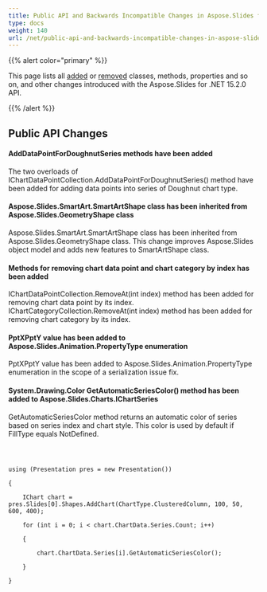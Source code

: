 ```yaml
---
title: Public API and Backwards Incompatible Changes in Aspose.Slides for .NET 15.2.0
type: docs
weight: 140
url: /net/public-api-and-backwards-incompatible-changes-in-aspose-slides-for-net-15-2-0/
---
```


{{% alert color="primary" %}} 

This page lists all [added](/slides/net/public-api-and-backwards-incompatible-changes-in-aspose-slides-for-net-15-2-0/) or [removed](/slides/net/public-api-and-backwards-incompatible-changes-in-aspose-slides-for-net-15-2-0/) classes, methods, properties and so on, and other changes introduced with the Aspose.Slides for .NET 15.2.0 API.

{{% /alert %}} 
## **Public API Changes**
#### **AddDataPointForDoughnutSeries methods have been added**
The two overloads of IChartDataPointCollection.AddDataPointForDoughnutSeries() method have been added for adding data points into series of Doughnut chart type.
#### **Aspose.Slides.SmartArt.SmartArtShape class has been inherited from Aspose.Slides.GeometryShape class**
Aspose.Slides.SmartArt.SmartArtShape class has been inherited from Aspose.Slides.GeometryShape class. This change improves Aspose.Slides object model and adds new features to SmartArtShape class.
#### **Methods for removing chart data point and chart category by index has been added**
IChartDataPointCollection.RemoveAt(int index) method has been added for removing chart data point by its index.
IChartCategoryCollection.RemoveAt(int index) method has been added for removing chart category by its index.
#### **PptXPptY value has been added to Aspose.Slides.Animation.PropertyType enumeration**
PptXPptY value has been added to Aspose.Slides.Animation.PropertyType enumeration in the scope of a serialization issue fix.
#### **System.Drawing.Color GetAutomaticSeriesColor() method has been added to Aspose.Slides.Charts.IChartSeries**
GetAutomaticSeriesColor method returns an automatic color of series based on series index and chart style. This color is used by default if FillType equals NotDefined.

```



using (Presentation pres = new Presentation())

{

    IChart chart = pres.Slides[0].Shapes.AddChart(ChartType.ClusteredColumn, 100, 50, 600, 400);

    for (int i = 0; i < chart.ChartData.Series.Count; i++)

    {

        chart.ChartData.Series[i].GetAutomaticSeriesColor();

    }

}

```
